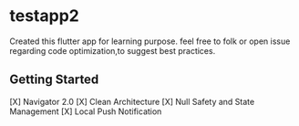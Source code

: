 # testapp2

Created this flutter app for learning purpose. feel free to folk or open issue regarding code optimization,to suggest  best practices.

## Getting Started
[X] Navigator 2.0
[X] Clean Architecture 
[X] Null Safety and State Management
[X] Local Push Notification
